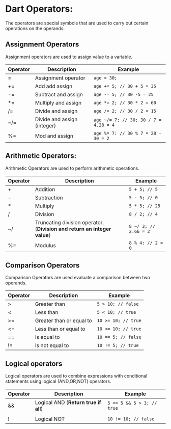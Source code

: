 # Dart Operators:

The operators are special symbols that are used to carry out certain operations on the operands.

## Assignment Operators

Assignment operators are used to assign value to a variable.

| Operator  | Description                 | Example                               |
|-----------|-----------------------------|---------------------------------------|
| =         | Assignment operator         | `age = 30;`                           |
| +=        | Add add assign              | `age += 5; // 30 + 5 = 35`            |
| -=        | Subtract and assign         | `age -= 5; // 30 -5 = 25`             |
| *=        | Multiply and assign         | `age *= 2; // 30 * 2 = 60`            |
| /=        | Divide and assign           | `age /= 2; // 30 / 2 = 15`            |
| ~/=       | Divide and assign (integer) | `age ~/= 7; // 30; 30 / 7 = 4.28 = 4` |
| %=        | Mod and assign              | `age %= 7: // 30 % 7 = 28 - 30 = 2`   |

## Arithmetic Operators:

Arithmetic Operators are used to perform arithmetic operations.

| Operator  | Description                       								      | Example               |
|-----------|-------------------------------------------------------------------------|-----------------------|
| +         | Addition                                                                | `5 + 5; // 5`         |
| -         | Subtraction         		                                              | `5 - 5; // 0`         |
| *         | Multiply                                                                | `5 * 5; // 25`        |
| /         | Division                                                                | `8 / 2; // 4`         |
| ~/        | Truncating division operator.(**Division and return an integer value**) | `8 ~/ 3; // 2.66 = 2` |
| %=        | Modulus                                                                 | `8 % 4: // 2 = 0`     |

## Comparison Operators

Comparison Operators are used evaluate a comparison between two operands.

| Operator  | Description              | Example              |
|-----------|--------------------------|----------------------|
| >         | Greater than             | `5 > 10; // false`   |
| <         | Less than                | `5 < 10; // true`    |
| >=        | Greater than or equal to | `10 >= 10; // true`  |
| <=        | Less than or equal to    | `10 <= 10; // true`  |
| ==        | Is equal to              | `10 == 5; // false`  |
| !=        | Is not equal to          | `10 != 5; // true`   |

## Logical operators

Logical operators are used to combine expressions with conditional statements using logical (AND,OR,NOT) operators.

| Operator  | Description                                 | Example                    |
|-----------|---------------------------------------------|----------------------------|
| &&        | Logical AND (**Return true if all**)        | `5 == 5 && 5 > 3; // true` |
| ||        | Logical OR (**return true if any is true**) | `5 == 5 || 1 > 3; // true` |
| !         | Logical NOT                                 | `10 != 10; // false`  	   |